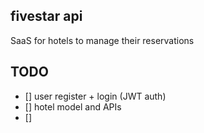 ## fivestar api

SaaS for hotels to manage their reservations


## TODO

- [] user register + login (JWT auth)
- [] hotel model and APIs
- []  